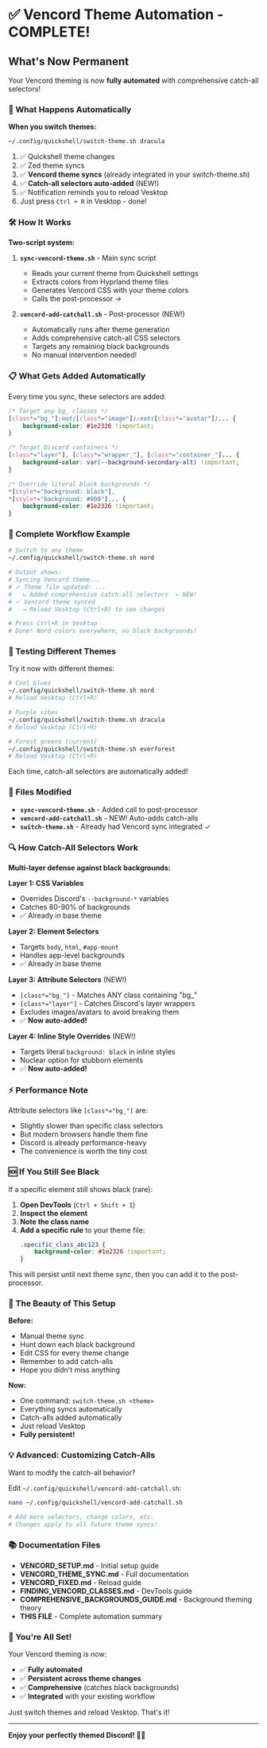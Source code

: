 # ✅ Vencord Theme Automation - COMPLETE!

## What's Now Permanent

Your Vencord theming is now **fully automated** with comprehensive catch-all selectors!

### 🎯 What Happens Automatically

**When you switch themes:**
```bash
~/.config/quickshell/switch-theme.sh dracula
```

1. ✅ Quickshell theme changes
2. ✅ Zed theme syncs
3. ✅ **Vencord theme syncs** (already integrated in your switch-theme.sh)
4. ✅ **Catch-all selectors auto-added** (NEW!)
5. ✅ Notification reminds you to reload Vesktop
6. Just press `Ctrl + R` in Vesktop - done!

### 🛠️ How It Works

**Two-script system:**

1. **`sync-vencord-theme.sh`** - Main sync script
   - Reads your current theme from Quickshell settings
   - Extracts colors from Hyprland theme files
   - Generates Vencord CSS with your theme colors
   - Calls the post-processor →

2. **`vencord-add-catchall.sh`** - Post-processor (NEW!)
   - Automatically runs after theme generation
   - Adds comprehensive catch-all CSS selectors
   - Targets any remaining black backgrounds
   - No manual intervention needed!

### 📋 What Gets Added Automatically

Every time you sync, these selectors are added:

```css
/* Target any bg_ classes */
[class*="bg_"]:not([class*="image"]):not([class*="avatar"])... {
    background-color: #1e2326 !important;
}

/* Target Discord containers */
[class*="layer"], [class*="wrapper_"], [class*="container_"]... {
    background-color: var(--background-secondary-alt) !important;
}

/* Override literal black backgrounds */
*[style*="background: black"],
*[style*="background: #000"]... {
    background-color: #1e2326 !important;
}
```

### 🔄 Complete Workflow Example

```bash
# Switch to any theme
~/.config/quickshell/switch-theme.sh nord

# Output shows:
# Syncing Vencord theme...
# ✓ Theme file updated: ...
#   ↳ Added comprehensive catch-all selectors  ← NEW!
# ✓ Vencord theme synced
#   → Reload Vesktop (Ctrl+R) to see changes

# Press Ctrl+R in Vesktop
# Done! Nord colors everywhere, no black backgrounds!
```

### 🎨 Testing Different Themes

Try it now with different themes:

```bash
# Cool blues
~/.config/quickshell/switch-theme.sh nord
# Reload Vesktop (Ctrl+R)

# Purple vibes  
~/.config/quickshell/switch-theme.sh dracula
# Reload Vesktop (Ctrl+R)

# Forest greens (current)
~/.config/quickshell/switch-theme.sh everforest
# Reload Vesktop (Ctrl+R)
```

Each time, catch-all selectors are automatically added!

### 📁 Files Modified

- **`sync-vencord-theme.sh`** - Added call to post-processor
- **`vencord-add-catchall.sh`** - NEW! Auto-adds catch-alls
- **`switch-theme.sh`** - Already had Vencord sync integrated ✓

### 🔍 How Catch-All Selectors Work

**Multi-layer defense against black backgrounds:**

**Layer 1: CSS Variables**
- Overrides Discord's `--background-*` variables
- Catches 80-90% of backgrounds
- ✅ Already in base theme

**Layer 2: Element Selectors**
- Targets `body`, `html`, `#app-mount`
- Handles app-level backgrounds
- ✅ Already in base theme

**Layer 3: Attribute Selectors** (NEW!)
- `[class*="bg_"]` - Matches ANY class containing "bg_"
- `[class*="layer"]` - Catches Discord's layer wrappers
- Excludes images/avatars to avoid breaking them
- ✅ **Now auto-added!**

**Layer 4: Inline Style Overrides** (NEW!)
- Targets literal `background: black` in inline styles
- Nuclear option for stubborn elements
- ✅ **Now auto-added!**

### ⚡ Performance Note

Attribute selectors like `[class*="bg_"]` are:
- Slightly slower than specific class selectors
- But modern browsers handle them fine
- Discord is already performance-heavy
- The convenience is worth the tiny cost

### 🆘 If You Still See Black

If a specific element still shows black (rare):

1. **Open DevTools** (`Ctrl + Shift + I`)
2. **Inspect the element**
3. **Note the class name**
4. **Add a specific rule** to your theme file:
   ```css
   .specific_class_abc123 {
       background-color: #1e2326 !important;
   }
   ```

This will persist until next theme sync, then you can add it to the post-processor.

### 🎯 The Beauty of This Setup

**Before:**
- Manual theme sync
- Hunt down each black background
- Edit CSS for every theme change
- Remember to add catch-alls
- Hope you didn't miss anything

**Now:**
- One command: `switch-theme.sh <theme>`
- Everything syncs automatically
- Catch-alls added automatically
- Just reload Vesktop
- **Fully persistent!**

### 💡 Advanced: Customizing Catch-Alls

Want to modify the catch-all behavior?

Edit `~/.config/quickshell/vencord-add-catchall.sh`:

```bash
nano ~/.config/quickshell/vencord-add-catchall.sh

# Add more selectors, change colors, etc.
# Changes apply to all future theme syncs!
```

### 📚 Documentation Files

- **VENCORD_SETUP.md** - Initial setup guide
- **VENCORD_THEME_SYNC.md** - Full documentation
- **VENCORD_FIXED.md** - Reload guide
- **FINDING_VENCORD_CLASSES.md** - DevTools guide
- **COMPREHENSIVE_BACKGROUNDS_GUIDE.md** - Background theming theory
- **THIS FILE** - Complete automation summary

### 🚀 You're All Set!

Your Vencord theming is now:
- ✅ **Fully automated**
- ✅ **Persistent across theme changes**
- ✅ **Comprehensive** (catches black backgrounds)
- ✅ **Integrated** with your existing workflow

Just switch themes and reload Vesktop. That's it!

---

**Enjoy your perfectly themed Discord! 🎨✨**
